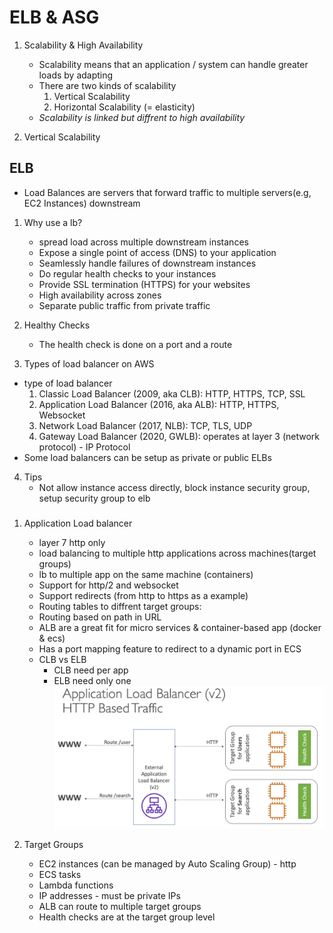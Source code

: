 # ELB & ASG

1. Scalability & High Availability

   - Scalability means that an application / system can handle greater loads by adapting
   - There are two kinds of scalability
     1. Vertical Scalability
     2. Horizontal Scalability (= elasticity)
   - _Scalability is linked but diffrent to high availability_

2. Vertical Scalability

## ELB

- Load Balances are servers that forward traffic to multiple servers(e.g, EC2 Instances) downstream

1. Why use a lb?

   - spread load across multiple downstream instances
   - Expose a single point of access (DNS) to your application
   - Seamlessly handle failures of downstream instances
   - Do regular health checks to your instances
   - Provide SSL termination (HTTPS) for your websites
   - High availability across zones
   - Separate public traffic from private traffic

2. Healthy Checks

   - The health check is done on a port and a route

3. Types of load balancer on AWS

- type of load balancer
  1. Classic Load Balancer (2009, aka CLB): HTTP, HTTPS, TCP, SSL
  2. Application Load Balancer (2016, aka ALB): HTTP, HTTPS, Websocket
  3. Network Load Balancer (2017, NLB): TCP, TLS, UDP
  4. Gateway Load Balancer (2020, GWLB): operates at layer 3 (network protocol) - IP Protocol
- Some load balancers can be setup as private or public ELBs

4. Tips
   - Not allow instance access directly, block instance security group, setup security group to elb


### 

1. Application Load balancer
   - layer 7 http only
   - load balancing to multiple http applications across machines(target groups)
   - lb to multiple app on the same machine (containers)
   - Support for http/2 and websocket
   - Support redirects (from http to https as a example)
   - Routing tables to diffrent target groups:
   - Routing based on path in URL 
   - ALB are a great fit for micro services & container-based app (docker & ecs)
   - Has a port mapping feature to redirect to a dynamic port in ECS
   - CLB vs ELB
     - CLB need per app
     - ELB need only one 
   ![alt text](../assets/11.png)

2. Target Groups
   - EC2 instances (can be managed by Auto Scaling Group) - http
   - ECS tasks 
   - Lambda functions
   - IP addresses - must be private IPs
   - ALB can route to multiple target groups
   - Health checks are at the target group level
  